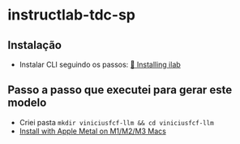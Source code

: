 # instructlab-tdc-sp

## Instalação

- Instalar CLI seguindo os passos: [🧰 Installing ilab](https://github.com/instructlab/instructlab?tab=readme-ov-file#-installing-ilab)

## Passo a passo que executei para gerar este modelo

- Criei pasta `mkdir viniciusfcf-llm && cd viniciusfcf-llm`
- [Install with Apple Metal on M1/M2/M3 Macs](https://github.com/instructlab/instructlab?tab=readme-ov-file#install-with-apple-metal-on-m1m2m3-macs)
